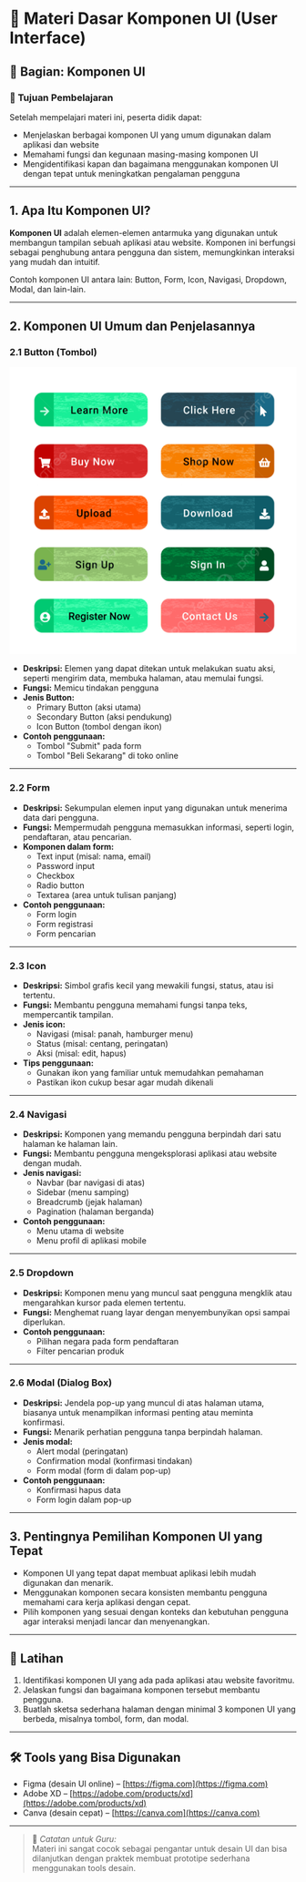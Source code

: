 # 🎨 Materi Dasar Komponen UI (User Interface)

## 📘 Bagian: Komponen UI

### 📌 Tujuan Pembelajaran
Setelah mempelajari materi ini, peserta didik dapat:
- Menjelaskan berbagai komponen UI yang umum digunakan dalam aplikasi dan website
- Memahami fungsi dan kegunaan masing-masing komponen UI
- Mengidentifikasi kapan dan bagaimana menggunakan komponen UI dengan tepat untuk meningkatkan pengalaman pengguna

---

## 1. Apa Itu Komponen UI?

**Komponen UI** adalah elemen-elemen antarmuka yang digunakan untuk membangun tampilan sebuah aplikasi atau website. Komponen ini berfungsi sebagai penghubung antara pengguna dan sistem, memungkinkan interaksi yang mudah dan intuitif.

Contoh komponen UI antara lain: Button, Form, Icon, Navigasi, Dropdown, Modal, dan lain-lain.

---

## 2. Komponen UI Umum dan Penjelasannya

### 2.1 Button (Tombol)

![alt text](image-2.png)
- **Deskripsi:** Elemen yang dapat ditekan untuk melakukan suatu aksi, seperti mengirim data, membuka halaman, atau memulai fungsi.
- **Fungsi:** Memicu tindakan pengguna
- **Jenis Button:**
  - Primary Button (aksi utama)
  - Secondary Button (aksi pendukung)
  - Icon Button (tombol dengan ikon)
- **Contoh penggunaan:**
  - Tombol "Submit" pada form
  - Tombol "Beli Sekarang" di toko online

---

### 2.2 Form

- **Deskripsi:** Sekumpulan elemen input yang digunakan untuk menerima data dari pengguna.
- **Fungsi:** Mempermudah pengguna memasukkan informasi, seperti login, pendaftaran, atau pencarian.
- **Komponen dalam form:**
  - Text input (misal: nama, email)
  - Password input
  - Checkbox
  - Radio button
  - Textarea (area untuk tulisan panjang)
- **Contoh penggunaan:**
  - Form login
  - Form registrasi
  - Form pencarian

---

### 2.3 Icon

- **Deskripsi:** Simbol grafis kecil yang mewakili fungsi, status, atau isi tertentu.
- **Fungsi:** Membantu pengguna memahami fungsi tanpa teks, mempercantik tampilan.
- **Jenis icon:**
  - Navigasi (misal: panah, hamburger menu)
  - Status (misal: centang, peringatan)
  - Aksi (misal: edit, hapus)
- **Tips penggunaan:**
  - Gunakan ikon yang familiar untuk memudahkan pemahaman
  - Pastikan ikon cukup besar agar mudah dikenali

---

### 2.4 Navigasi

- **Deskripsi:** Komponen yang memandu pengguna berpindah dari satu halaman ke halaman lain.
- **Fungsi:** Membantu pengguna mengeksplorasi aplikasi atau website dengan mudah.
- **Jenis navigasi:**
  - Navbar (bar navigasi di atas)
  - Sidebar (menu samping)
  - Breadcrumb (jejak halaman)
  - Pagination (halaman berganda)
- **Contoh penggunaan:**
  - Menu utama di website
  - Menu profil di aplikasi mobile

---

### 2.5 Dropdown

- **Deskripsi:** Komponen menu yang muncul saat pengguna mengklik atau mengarahkan kursor pada elemen tertentu.
- **Fungsi:** Menghemat ruang layar dengan menyembunyikan opsi sampai diperlukan.
- **Contoh penggunaan:**
  - Pilihan negara pada form pendaftaran
  - Filter pencarian produk

---

### 2.6 Modal (Dialog Box)

- **Deskripsi:** Jendela pop-up yang muncul di atas halaman utama, biasanya untuk menampilkan informasi penting atau meminta konfirmasi.
- **Fungsi:** Menarik perhatian pengguna tanpa berpindah halaman.
- **Jenis modal:**
  - Alert modal (peringatan)
  - Confirmation modal (konfirmasi tindakan)
  - Form modal (form di dalam pop-up)
- **Contoh penggunaan:**
  - Konfirmasi hapus data
  - Form login dalam pop-up

---

## 3. Pentingnya Pemilihan Komponen UI yang Tepat

- Komponen UI yang tepat dapat membuat aplikasi lebih mudah digunakan dan menarik.
- Menggunakan komponen secara konsisten membantu pengguna memahami cara kerja aplikasi dengan cepat.
- Pilih komponen yang sesuai dengan konteks dan kebutuhan pengguna agar interaksi menjadi lancar dan menyenangkan.

---

## 📌 Latihan
1. Identifikasi komponen UI yang ada pada aplikasi atau website favoritmu.
2. Jelaskan fungsi dan bagaimana komponen tersebut membantu pengguna.
3. Buatlah sketsa sederhana halaman dengan minimal 3 komponen UI yang berbeda, misalnya tombol, form, dan modal.

---

## 🛠 Tools yang Bisa Digunakan
- Figma (desain UI online) – [https://figma.com](https://figma.com)
- Adobe XD – [https://adobe.com/products/xd](https://adobe.com/products/xd)
- Canva (desain cepat) – [https://canva.com](https://canva.com)

---

> 📎 *Catatan untuk Guru:*  
> Materi ini sangat cocok sebagai pengantar untuk desain UI dan bisa dilanjutkan dengan praktek membuat prototipe sederhana menggunakan tools desain.


[def]: image-1.png